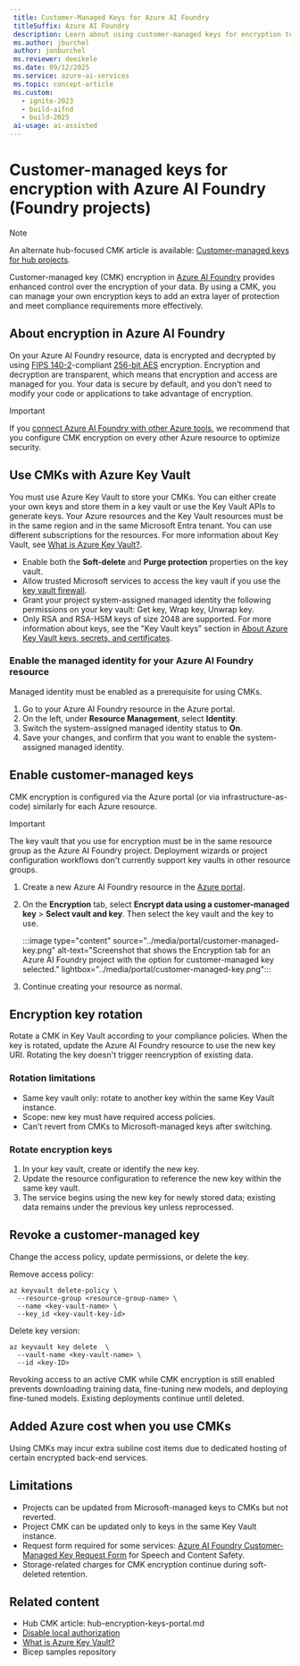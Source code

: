 ```yaml
---
 title: Customer-Managed Keys for Azure AI Foundry
 titleSuffix: Azure AI Foundry
 description: Learn about using customer-managed keys for encryption to improve data security with Azure AI Foundry projects.
 ms.author: jburchel 
 author: jonburchel 
 ms.reviewer: deeikele
 ms.date: 09/12/2025
 ms.service: azure-ai-services
 ms.topic: concept-article
 ms.custom:
   - ignite-2023
   - build-aifnd
   - build-2025
 ai-usage: ai-assisted
---
```


# Customer-managed keys for encryption with Azure AI Foundry (Foundry projects)

> [!NOTE]
> An alternate hub-focused CMK article is available: [Customer-managed keys for hub projects](hub-encryption-keys-portal.md).

Customer-managed key (CMK) encryption in [Azure AI Foundry](https://ai.azure.com/?cid=learnDocs) provides enhanced control over the encryption of your data. By using a CMK, you can manage your own encryption keys to add an extra layer of protection and meet compliance requirements more effectively.

## About encryption in Azure AI Foundry

On your Azure AI Foundry resource, data is encrypted and decrypted by using [FIPS 140-2](https://en.wikipedia.org/wiki/FIPS_140-2)-compliant [256-bit AES](https://en.wikipedia.org/wiki/Advanced_Encryption_Standard) encryption. Encryption and decryption are transparent, which means that encryption and access are managed for you. Your data is secure by default, and you don't need to modify your code or applications to take advantage of encryption.

> [!IMPORTANT]
> If you [connect Azure AI Foundry with other Azure tools](../how-to/connections-add.md), we recommend that you configure CMK encryption on every other Azure resource to optimize security.

## Use CMKs with Azure Key Vault

You must use Azure Key Vault to store your CMKs. You can either create your own keys and store them in a key vault or use the Key Vault APIs to generate keys. Your Azure resources and the Key Vault resources must be in the same region and in the same Microsoft Entra tenant. You can use different subscriptions for the resources. For more information about Key Vault, see [What is Azure Key Vault?](/azure/key-vault/general/overview).

- Enable both the **Soft-delete** and **Purge protection** properties on the key vault.
- Allow trusted Microsoft services to access the key vault if you use the [key vault firewall](/azure/key-vault/general/access-behind-firewall).
- Grant your project system-assigned managed identity the following permissions on your key vault: Get key, Wrap key, Unwrap key.
- Only RSA and RSA-HSM keys of size 2048 are supported. For more information about keys, see the "Key Vault keys" section in [About Azure Key Vault keys, secrets, and certificates](/azure/key-vault/general/about-keys-secrets-certificates).

### Enable the managed identity for your Azure AI Foundry resource

Managed identity must be enabled as a prerequisite for using CMKs.

1. Go to your Azure AI Foundry resource in the Azure portal.
1. On the left, under **Resource Management**, select **Identity**.
1. Switch the system-assigned managed identity status to **On**.
1. Save your changes, and confirm that you want to enable the system-assigned managed identity.

## Enable customer-managed keys

CMK encryption is configured via the Azure portal (or via infrastructure-as-code) similarly for each Azure resource.

> [!IMPORTANT]
> The key vault that you use for encryption must be in the same resource group as the Azure AI Foundry project. Deployment wizards or project configuration workflows don't currently support key vaults in other resource groups.

1. Create a new Azure AI Foundry resource in the [Azure portal](https://portal.azure.com/).
1. On the **Encryption** tab, select **Encrypt data using a customer-managed key** > **Select vault and key**. Then select the key vault and the key to use.

    :::image type="content" source="../media/portal/customer-managed-key.png" alt-text="Screenshot that shows the Encryption tab for an Azure AI Foundry project with the option for customer-managed key selected." lightbox="../media/portal/customer-managed-key.png":::

1. Continue creating your resource as normal.

## Encryption key rotation

Rotate a CMK in Key Vault according to your compliance policies. When the key is rotated, update the Azure AI Foundry resource to use the new key URI. Rotating the key doesn't trigger reencryption of existing data.

### Rotation limitations

* Same key vault only: rotate to another key within the same Key Vault instance.
* Scope: new key must have required access policies.
* Can't revert from CMKs to Microsoft-managed keys after switching.

### Rotate encryption keys

1. In your key vault, create or identify the new key.
2. Update the resource configuration to reference the new key within the same key vault.
3. The service begins using the new key for newly stored data; existing data remains under the previous key unless reprocessed.

## Revoke a customer-managed key

Change the access policy, update permissions, or delete the key.

Remove access policy:
```azurecli
az keyvault delete-policy \
  --resource-group <resource-group-name> \
  --name <key-vault-name> \
  --key_id <key-vault-key-id>
```

Delete key version:
```azurecli
az keyvault key delete  \
  --vault-name <key-vault-name> \
  --id <key-ID>
```

Revoking access to an active CMK while CMK encryption is still enabled prevents downloading training data, fine-tuning new models, and deploying fine-tuned models. Existing deployments continue until deleted.

## Added Azure cost when you use CMKs

Using CMKs may incur extra subline cost items due to dedicated hosting of certain encrypted back-end services.

## Limitations

* Projects can be updated from Microsoft-managed keys to CMKs but not reverted.
* Project CMK can be updated only to keys in the same Key Vault instance.
* Request form required for some services: [Azure AI Foundry Customer-Managed Key Request Form](https://aka.ms/cogsvc-cmk) for Speech and Content Safety.
* Storage-related charges for CMK encryption continue during soft-deleted retention.

## Related content

* Hub CMK article: hub-encryption-keys-portal.md
* [Disable local authorization](../how-to/disable-local-auth.md)
* [What is Azure Key Vault?](/azure/key-vault/general/overview)
* Bicep samples repository
